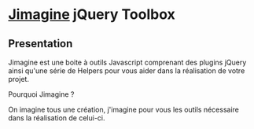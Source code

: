 [Jimagine](http://www.magix-dev.be/) jQuery Toolbox
===================================================

Presentation
------------

Jimagine est une boite à outils Javascript comprenant des plugins jQuery ainsi qu'une série de Helpers pour vous aider dans la réalisation de votre projet.

Pourquoi Jimagine ?

On imagine tous une création, j'imagine pour vous les outils nécessaire dans la réalisation de celui-ci.